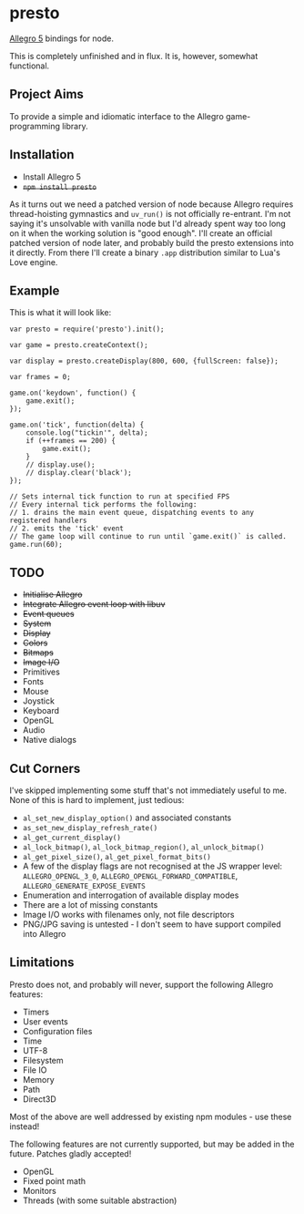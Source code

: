 # presto

[Allegro 5](http://alleg.sourceforge.net/) bindings for node.

This is completely unfinished and in flux. It is, however, somewhat functional.

## Project Aims

To provide a simple and idiomatic interface to the Allegro game-programming library.

## Installation

  * Install Allegro 5
  * <del>`npm install presto`</del>

As it turns out we need a patched version of node because Allegro requires thread-hoisting gymnastics and `uv_run()` is not officially re-entrant. I'm not saying it's unsolvable with vanilla node but I'd already spent way too long on it when the working solution is "good enough". I'll create an official patched version of node later, and probably build the presto extensions into it directly. From there I'll create a binary `.app` distribution similar to Lua's Love engine.

## Example

This is what it will look like:

    var presto = require('presto').init();

    var game = presto.createContext();

    var display = presto.createDisplay(800, 600, {fullScreen: false});

    var frames = 0;

    game.on('keydown', function() {
        game.exit();
    });

    game.on('tick', function(delta) {
        console.log("tickin'", delta);
        if (++frames == 200) {
            game.exit();
        }
        // display.use();
        // display.clear('black');
    });

    // Sets internal tick function to run at specified FPS
    // Every internal tick performs the following:
    // 1. drains the main event queue, dispatching events to any registered handlers
    // 2. emits the 'tick' event
    // The game loop will continue to run until `game.exit()` is called.
    game.run(60);

## TODO

  * <del>Initialise Allegro</del>
  * <del>Integrate Allegro event loop with libuv</del>
  * <del>Event queues</del>
  * <del>System</del>
  * <del>Display</del>
  * <del>Colors</del>
  * <del>Bitmaps</del>
  * <del>Image I/O</del>
  * Primitives
  * Fonts
  * Mouse
  * Joystick
  * Keyboard
  * OpenGL
  * Audio
  * Native dialogs

## Cut Corners

I've skipped implementing some stuff that's not immediately useful to me. None of this is hard to implement, just tedious:

  * `al_set_new_display_option()` and associated constants
  * `as_set_new_display_refresh_rate()`
  * `al_get_current_display()`
  * `al_lock_bitmap()`, `al_lock_bitmap_region()`, `al_unlock_bitmap()`
  * `al_get_pixel_size()`, `al_get_pixel_format_bits()`
  * A few of the display flags are not recognised at the JS wrapper level: `ALLEGRO_OPENGL_3_0`, `ALLEGRO_OPENGL_FORWARD_COMPATIBLE`, `ALLEGRO_GENERATE_EXPOSE_EVENTS`
  * Enumeration and interrogation of available display modes
  * There are a lot of missing constants
  * Image I/O works with filenames only, not file descriptors
  * PNG/JPG saving is untested - I don't seem to have support compiled into Allegro

## Limitations

Presto does not, and probably will never, support the following Allegro features:

  * Timers
  * User events
  * Configuration files
  * Time
  * UTF-8
  * Filesystem
  * File IO
  * Memory
  * Path
  * Direct3D

Most of the above are well addressed by existing npm modules - use these instead!

The following features are not currently supported, but may be added in the future. Patches gladly accepted!

  * OpenGL
  * Fixed point math
  * Monitors
  * Threads (with some suitable abstraction)
